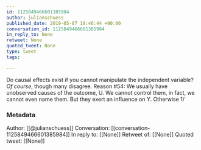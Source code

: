```yaml
---
id: 1125849466601385984
author: julianschuess
published_date: 2019-05-07 19:46:44 +00:00
conversation_id: 1125849466601385984
in_reply_to: None
retweet: None
quoted_tweet: None
type: tweet
tags:

---
```


Do causal effects exist if you cannot manipulate the independent variable? *Of course*, though many disagree.
Reason #54: We usually have unobserved causes of the outcome, U. We cannot control them, in fact, we cannot even name them. But they exert an influence on Y. Otherwise 1/

### Metadata

Author: [[@julianschuess]]
Conversation: [[conversation-1125849466601385984]]
In reply to: [[None]]
Retweet of: [[None]]
Quoted tweet: [[None]]
